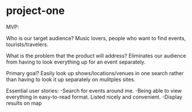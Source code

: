 # project-one

MVP:

Who is our target audience?
Music lovers, people who want to find events, tourists/travelers.

What is the problem that the product will address?
Eliminates our audience from having to look everything up for an event separately.

Primary goal?
Easily look up shows/locations/venues in one search rather than having to 
look it up separately on mulitples sites. 

Essential user stories:
-Search for events around me.
-Being able to view everything in easy-to-read format. Listed nicely and convenient.
-Display results on map